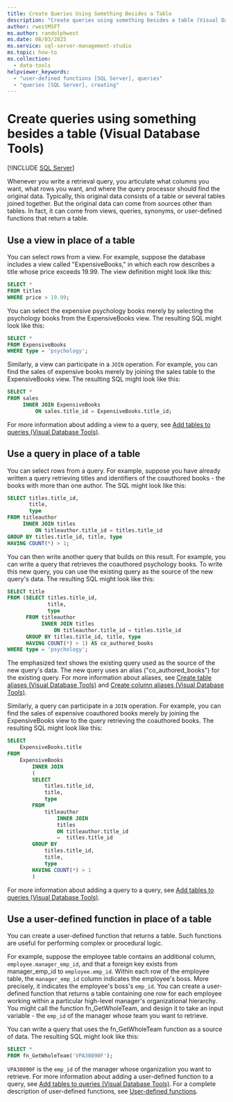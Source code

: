 ```yaml
---
title: Create Queries Using Something Besides a Table
description: "Create queries using something besides a table (Visual Database Tools)"
author: rwestMSFT
ms.author: randolphwest
ms.date: 08/03/2025
ms.service: sql-server-management-studio
ms.topic: how-to
ms.collection:
  - data-tools
helpviewer_keywords:
  - "user-defined functions [SQL Server], queries"
  - "queries [SQL Server], creating"
---
```

# Create queries using something besides a table (Visual Database Tools)

[!INCLUDE [SQL Server](../includes/applies-to-version/sqlserver.md)]

Whenever you write a retrieval query, you articulate what columns you want, what rows you want, and where the query processor should find the original data. Typically, this original data consists of a table or several tables joined together. But the original data can come from sources other than tables. In fact, it can come from views, queries, synonyms, or user-defined functions that return a table.

## Use a view in place of a table

You can select rows from a view. For example, suppose the database includes a view called "ExpensiveBooks," in which each row describes a title whose price exceeds 19.99. The view definition might look like this:

```sql
SELECT *
FROM titles
WHERE price > 19.99;
```

You can select the expensive psychology books merely by selecting the psychology books from the ExpensiveBooks view. The resulting SQL might look like this:

```sql
SELECT *
FROM ExpensiveBooks
WHERE type = 'psychology';
```

Similarly, a view can participate in a `JOIN` operation. For example, you can find the sales of expensive books merely by joining the sales table to the ExpensiveBooks view. The resulting SQL might look like this:

```sql
SELECT *
FROM sales
     INNER JOIN ExpensiveBooks
         ON sales.title_id = ExpensiveBooks.title_id;
```

For more information about adding a view to a query, see [Add tables to queries (Visual Database Tools)](add-tables-to-queries-visual-database-tools.md).

## Use a query in place of a table

You can select rows from a query. For example, suppose you have already written a query retrieving titles and identifiers of the coauthored books - the books with more than one author. The SQL might look like this:

```sql
SELECT titles.title_id,
       title,
       type
FROM titleauthor
     INNER JOIN titles
         ON titleauthor.title_id = titles.title_id
GROUP BY titles.title_id, title, type
HAVING COUNT(*) > 1;
```

You can then write another query that builds on this result. For example, you can write a query that retrieves the coauthored psychology books. To write this new query, you can use the existing query as the source of the new query's data. The resulting SQL might look like this:

```sql
SELECT title
FROM (SELECT titles.title_id,
             title,
             type
      FROM titleauthor
           INNER JOIN titles
               ON titleauthor.title_id = titles.title_id
      GROUP BY titles.title_id, title, type
      HAVING COUNT(*) > 1) AS co_authored_books
WHERE type = 'psychology';
```

The emphasized text shows the existing query used as the source of the new query's data. The new query uses an alias ("co_authored_books") for the existing query. For more information about aliases, see [Create table aliases (Visual Database Tools)](create-table-aliases-visual-database-tools.md) and [Create column aliases (Visual Database Tools)](create-column-aliases-visual-database-tools.md).

Similarly, a query can participate in a `JOIN` operation. For example, you can find the sales of expensive coauthored books merely by joining the ExpensiveBooks view to the query retrieving the coauthored books. The resulting SQL might look like this:

```sql
SELECT
    ExpensiveBooks.title
FROM
    ExpensiveBooks
        INNER JOIN
        (
        SELECT
            titles.title_id,
            title,
            type
        FROM
            titleauthor
                INNER JOIN
                titles
                ON titleauthor.title_id
                =  titles.title_id
        GROUP BY
            titles.title_id,
            title,
            type
        HAVING COUNT(*) > 1
        )
```

For more information about adding a query to a query, see [Add tables to queries (Visual Database Tools)](add-tables-to-queries-visual-database-tools.md).

## Use a user-defined function in place of a table

You can create a user-defined function that returns a table. Such functions are useful for performing complex or procedural logic.

For example, suppose the employee table contains an additional column, `employee.manager_emp_id`, and that a foreign key exists from manager_emp_id to `employee.emp_id`. Within each row of the employee table, the `manager_emp_id` column indicates the employee's boss. More precisely, it indicates the employee's boss's `emp_id`. You can create a user-defined function that returns a table containing one row for each employee working within a particular high-level manager's organizational hierarchy. You might call the function fn_GetWholeTeam, and design it to take an input variable - the `emp_id` of the manager whose team you want to retrieve.

You can write a query that uses the fn_GetWholeTeam function as a source of data. The resulting SQL might look like this:

```sql
SELECT *
FROM fn_GetWholeTeam('VPA30890F');
```

`VPA30890F` is the `emp_id` of the manager whose organization you want to retrieve. For more information about adding a user-defined function to a query, see [Add tables to queries (Visual Database Tools)](add-tables-to-queries-visual-database-tools.md). For a complete description of user-defined functions, see [User-defined functions](/sql/relational-databases/user-defined-functions/user-defined-functions).
